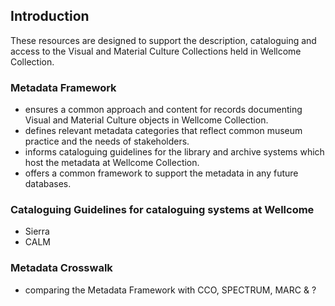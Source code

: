 ## Introduction
These resources are designed to support the description, cataloguing and access to the Visual and Material Culture Collections held in Wellcome Collection.

### Metadata Framework

* ensures a common approach and content for records documenting Visual and Material Culture objects in Wellcome Collection.
* defines relevant metadata categories that reflect common museum practice and the needs of stakeholders. 
* informs cataloguing guidelines for the library and archive systems which host the metadata at Wellcome Collection.
* offers a common framework to support the metadata in any future databases. 

### Cataloguing Guidelines for cataloguing systems at Wellcome

* Sierra
* CALM

### Metadata Crosswalk

* comparing the Metadata Framework with CCO, SPECTRUM, MARC & ?

